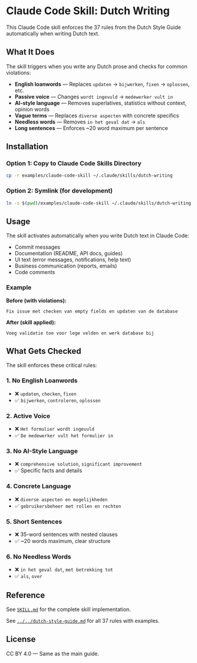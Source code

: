 # Claude Code Skill: Dutch Writing

This Claude Code skill enforces the 37 rules from the Dutch Style Guide automatically when writing Dutch text.

## What It Does

The skill triggers when you write any Dutch prose and checks for common violations:

- **English loanwords** — Replaces `updaten` → `bijwerken`, `fixen` → `oplossen`, etc.
- **Passive voice** — Changes `wordt ingevuld` → `medewerker vult in`
- **AI-style language** — Removes superlatives, statistics without context, opinion words
- **Vague terms** — Replaces `diverse aspecten` with concrete specifics
- **Needless words** — Removes `in het geval dat` → `als`
- **Long sentences** — Enforces ~20 word maximum per sentence

## Installation

### Option 1: Copy to Claude Code Skills Directory

```bash
cp -r examples/claude-code-skill ~/.claude/skills/dutch-writing
```

### Option 2: Symlink (for development)

```bash
ln -s $(pwd)/examples/claude-code-skill ~/.claude/skills/dutch-writing
```

## Usage

The skill activates automatically when you write Dutch text in Claude Code:

- Commit messages
- Documentation (README, API docs, guides)
- UI text (error messages, notifications, help text)
- Business communication (reports, emails)
- Code comments

### Example

**Before (with violations):**
```
Fix issue met checken van empty fields en updaten van de database
```

**After (skill applied):**
```
Voeg validatie toe voor lege velden en werk database bij
```

## What Gets Checked

The skill enforces these critical rules:

### 1. No English Loanwords
- ❌ `updaten`, `checken`, `fixen`
- ✅ `bijwerken`, `controleren`, `oplossen`

### 2. Active Voice
- ❌ `Het formulier wordt ingevuld`
- ✅ `De medewerker vult het formulier in`

### 3. No AI-Style Language
- ❌ `comprehensive solution`, `significant improvement`
- ✅ Specific facts and details

### 4. Concrete Language
- ❌ `diverse aspecten en mogelijkheden`
- ✅ `gebruikersbeheer met rollen en rechten`

### 5. Short Sentences
- ❌ 35-word sentences with nested clauses
- ✅ ~20 words maximum, clear structure

### 6. No Needless Words
- ❌ `in het geval dat`, `met betrekking tot`
- ✅ `als`, `over`

## Reference

See [`SKILL.md`](SKILL.md) for the complete skill implementation.

See [`../../dutch-style-guide.md`](../../dutch-style-guide.md) for all 37 rules with examples.

## License

CC BY 4.0 — Same as the main guide.
